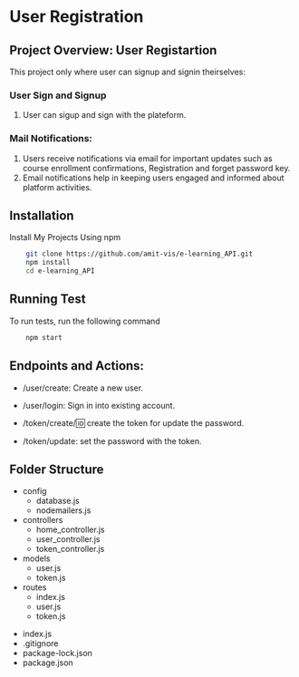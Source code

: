 # User Registration

## Project Overview: User Registartion

This project only where user can signup and signin theirselves:

### User Sign and Signup
1. User can sigup and sign with the plateform.

### Mail Notifications:

1. Users receive notifications via email for important updates such as course enrollment confirmations, Registration and forget password key.
2. Email notifications help in keeping users engaged and informed about platform activities.


## Installation
Install My Projects Using npm
```bash
    git clone https://github.com/amit-vis/e-learning_API.git
    npm install
    cd e-learning_API
```

## Running Test
To run tests, run the following command
```bash
    npm start
```

## Endpoints and Actions:
* /user/create: Create a new user.
* /user/login: Sign in into existing account.

* /token/create/:id: create the token for update the password.
* /token/update: set the password with the token.

## Folder Structure
* config
    - database.js
    - nodemailers.js
* controllers
    - home_controller.js
    - user_controller.js
    - token_controller.js
* models
    - user.js
    - token.js
* routes
    - index.js
    - user.js
    - token.js
- index.js
- .gitignore
- package-lock.json
- package.json